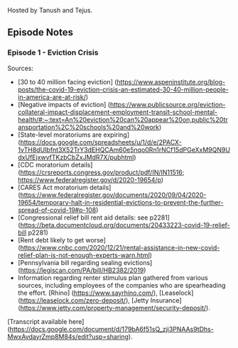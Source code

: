Hosted by Tanush and Tejus.

## Episode Notes

### Episode 1 - Eviction Crisis

Sources:
* [30 to 40 million facing eviction] (https://www.aspeninstitute.org/blog-posts/the-covid-19-eviction-crisis-an-estimated-30-40-million-people-in-america-are-at-risk/)
* [Negative impacts of eviction] (https://www.publicsource.org/eviction-collateral-impact-displacement-employment-transit-school-mental-health/#:~:text=An%20eviction%20can%20appear%20on,public%20transportation%2C%20schools%20and%20work)
* [State-level moratoriums are expiring] (https://docs.google.com/spreadsheets/u/1/d/e/2PACX-1vTH8dUIbfnt3X52TrY3dEHQCAm60e5nqo0Rn1rNCf15dPGeXxM9QN9UdxUfEjxwvfTKzbCbZxJMdR7X/pubhtml)
* [CDC moratorium details] (https://crsreports.congress.gov/product/pdf/IN/IN11516; https://www.federalregister.gov/d/2020-19654/p)
* [CARES Act moratorium details] (https://www.federalregister.gov/documents/2020/09/04/2020-19654/temporary-halt-in-residential-evictions-to-prevent-the-further-spread-of-covid-19#p-108)
* [Congressional relief bill rent aid details: see p2281] (https://beta.documentcloud.org/documents/20433223-covid-19-relief-bill p2281)
* [Rent debt likely to get worse] (https://www.cnbc.com/2020/12/21/rental-assistance-in-new-covid-relief-plan-is-not-enough-experts-warn.html)
* [Pennsylvania bill regarding sealing evictions] (https://legiscan.com/PA/bill/HB2382/2019)
* Information regarding renter stimulus plan gathered from various sources, including employees of the companies who are spearheading the effort. [Rhino] (https://www.sayrhino.com/), [Leaselock] (https://leaselock.com/zero-deposit/), [Jetty Insurance] (https://www.jetty.com/property-management/security-deposit/).

[Transcript available here] (https://docs.google.com/document/d/179bA6f51sQ_zji3PNAAs9tDhs-MwxAvdayrZmp8M84s/edit?usp=sharing).
